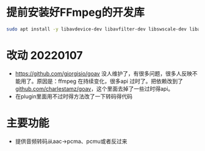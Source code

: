 # 提前安装好FFmpeg的开发库
```bash
sudo apt install -y libavdevice-dev libavfilter-dev libswscale-dev libavcodec-dev libavformat-dev libswresample-dev libavutil-dev
```
# 改动 20220107 

- https://github.com/giorgisio/goav 没人维护了，有很多问题，很多人反映不能用了。原因是：ffmpeg 在持续变化，很多api 过时了。把依赖改到了[github.com/charlestamz/goav](https://github.com/charlestamz/goav)，这个里面去掉了一些过时得api。
- 在plugin里面用不过时得方法改了一下转码得代码

# 主要功能
- 提供音频转码从aac->pcma、pcmu或者反过来
